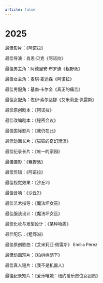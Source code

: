 ```yaml
---
article: false
---
```


# 2025

最佳影片：《阿诺拉》

最佳导演：肖恩·贝克《阿诺拉》

最佳男主角：阿德里安·布罗迪《粗野派》

最佳女主角：麦琪·麦迪森《阿诺拉》

最佳男配角：基南·卡尔金《真正的痛苦》

最佳女配角：佐伊·索尔达娜《艾米莉亚·佩雷斯》

最佳原创剧本：《阿诺拉》

最佳改编剧本：《秘密会议》

最佳国际影片：《我仍在此》

最佳动画长片：《猫猫的奇幻漂流》

最佳纪录长片：《唯一的家园》

最佳摄影：《粗野派》

最佳剪辑：《阿诺拉》

最佳视觉效果：《沙丘2》

最佳音响：《沙丘2》

最佳艺术指导：《魔法坏女巫》

最佳服装设计：《魔法坏女巫》

最佳化妆与发型设计：《某种物质》

最佳配乐：《粗野派》

最佳原创歌曲：《艾米莉亚·佩雷斯》 Emilia Pérez

最佳动画短片：《柏树树荫下》

最佳真人短片：《我不是机器人》

最佳纪录短片：《爱乐唯她：纽约爱乐首位女团员》